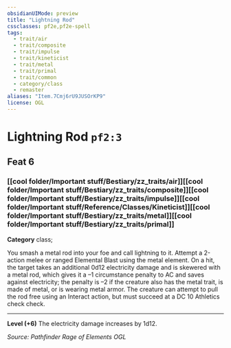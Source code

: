 ```yaml
---
obsidianUIMode: preview
title: "Lightning Rod"
cssclasses: pf2e,pf2e-spell
tags:
  - trait/air
  - trait/composite
  - trait/impulse
  - trait/kineticist
  - trait/metal
  - trait/primal
  - trait/common
  - category/class
  - remaster
aliases: "Item.7Cmj6rU9JUSOrKP9"
license: OGL
---
```

# Lightning Rod `pf2:3`
## Feat 6
### [[cool folder/Important stuff/Bestiary/zz_traits/air]][[cool folder/Important stuff/Bestiary/zz_traits/composite]][[cool folder/Important stuff/Bestiary/zz_traits/impulse]][[cool folder/Important stuff/Reference/Classes/Kineticist]][[cool folder/Important stuff/Bestiary/zz_traits/metal]][[cool folder/Important stuff/Bestiary/zz_traits/primal]]

**Category** class; 




You smash a metal rod into your foe and call lightning to it. Attempt a 2-action melee or ranged Elemental Blast using the metal element. On a hit, the target takes an additional 0d12 electricity damage and is skewered with a metal rod, which gives it a –1 circumstance penalty to AC and saves against electricity; the penalty is –2 if the creature also has the metal trait, is made of metal, or is wearing metal armor. The creature can attempt to pull the rod free using an Interact action, but must succeed at a DC 10 Athletics check check.

* * *

**Level (+6)** The electricity damage increases by 1d12.

*Source: Pathfinder Rage of Elements*
*OGL*